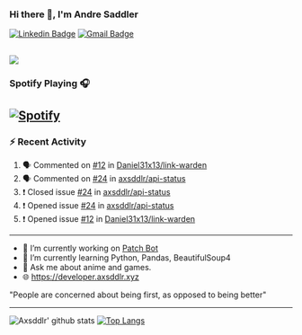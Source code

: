 ### Hi there 👋, I'm Andre Saddler
[![Linkedin Badge](https://img.shields.io/badge/-andrexsaddler-blue?style=flat-square&logo=Linkedin&logoColor=white&link=https://www.linkedin.com/in/andrexsaddler/)](https://www.linkedin.com/in/andrexsaddler/)
[![Gmail Badge](https://img.shields.io/badge/-contact@rehkloos.com-c14438?style=flat-square&logo=Gmail&logoColor=white&link=mailto:contact@rehkloos.com)](mailto:contact@rehkloos.com)

![](https://komarev.com/ghpvc/?username=axsddlr&color=dc143c)
---
### Spotify Playing 🎧

[![Spotify](https://novatorem.rehkloos.vercel.app/api/spotify)](https://open.spotify.com/user/Rehkloos)
---

### :zap: Recent Activity

<!--START_SECTION:activity-->
1. 🗣 Commented on [#12](https://github.com/Daniel31x13/link-warden/issues/12) in [Daniel31x13/link-warden](https://github.com/Daniel31x13/link-warden)
2. 🗣 Commented on [#24](https://github.com/axsddlr/api-status/issues/24) in [axsddlr/api-status](https://github.com/axsddlr/api-status)
3. ❗️ Closed issue [#24](https://github.com/axsddlr/api-status/issues/24) in [axsddlr/api-status](https://github.com/axsddlr/api-status)
4. ❗️ Opened issue [#24](https://github.com/axsddlr/api-status/issues/24) in [axsddlr/api-status](https://github.com/axsddlr/api-status)
5. ❗️ Opened issue [#12](https://github.com/Daniel31x13/link-warden/issues/12) in [Daniel31x13/link-warden](https://github.com/Daniel31x13/link-warden)
<!--END_SECTION:activity-->

---

- 🔭 I’m currently working on [Patch Bot](https://github.com/axsddlr/patch_bot)
- 🌱 I’m currently learning Python, Pandas, BeautifulSoup4
- 💬 Ask me about anime and games.
- 🌐 https://developer.axsddlr.xyz

"People are concerned about being first, as opposed to being better"

---
![Axsddlr' github stats](https://github-readme-stats.vercel.app/api?username=axsddlr&count_private=true)
[![Top Langs](https://github-readme-stats.vercel.app/api/top-langs/?username=axsddlr&layout=compact)](https://github.com/anuraghazra/github-readme-stats)
